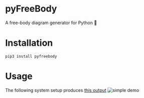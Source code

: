 # pyFreeBody
A free-body diagram generator for Python 🔲
# Installation
```pip3 install pyfreebody```
# Usage
The following system setup produces [this output](./examples/simple.out.png)
![simple demo](./examples/simple.png)

